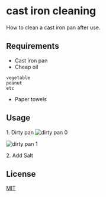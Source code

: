 # cast iron cleaning

How to clean a cast iron pan after use.

## Requirements

- Cast iron pan
- Cheap oil
```
vegetable
peanut
etc
```
- Paper towels

## Usage

1\. Dirty pan
![dirty pan 0](https://cvws.icloud-content.com/S/ARwPe1f4VC9HVRU9_tIc-LY6SXwj/IMG_1249.jpg?o=Atc0BnWgUw-SV0tQenl7tvTDYG_3pGaSWRnGZTwl8FYo&v=1&z=https%3A%2F%2Fp33-content.icloud.com%3A443&x=1&a=CAogvmEutaFV0sse8u7hJQNLhcxt6oEIj7Vrgrbx1O929HcSZxDDkv6d1S4Yw6mRo9UuIgEAUgQ6SXwjaiZBTZ8OkJCRn3fV5Qis-LPDIdGm9BQ4voBaHA4DL9iwO6Z5tUtkPXImkab0c3d7QqFqzbSvm68j0Y7kP0Cf-52ve4nvvBI6POyKBTN_aXE&e=1603438662&r=e8c87fb1-d23c-44ef-b74b-61945c354088-25&s=rfh9ZpfBxgKmUT-FXk6AL9EE1Lg)

![dirty pan 1](https://cvws.icloud-content.com/S/AT8JchMpaqHR9HGxS7oZUyCALAtf/IMG_1250.jpg?o=AuWlMAlBTHr1hPcgK56CNuLc98lmZFSvlaTwnwz2iTcD&v=1&z=https%3A%2F%2Fp33-content.icloud.com%3A443&x=1&a=CAogV2Chzkxln6jqOUmhSZ3Gb2cWT4D-fXTh0v5Pypfn4cASZxC-kv6d1S4YvqmRo9UuIgEAUgSALAtfaiZ2jsEy0oxR0pSPU9TW37OgI8_DdLqvkDH6PxQBpPtz5aBvymIB1nIm1k6K0Gfy-Y87_eEHeiB9EX-6avji0L6i2hgbjdL8_EQeL0E08Lg&e=1603438662&r=e8c87fb1-d23c-44ef-b74b-61945c354088-2&s=qIIc6frN6VAET_hNNXRe7nmnZrM)

2\. Add Salt


## License

[MIT](https://choosealicense.com/licenses/mit/)

